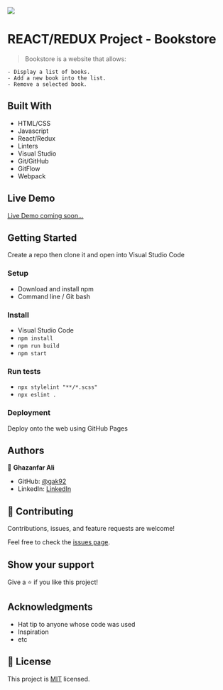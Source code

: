 ![](https://img.shields.io/badge/Microverse-blueviolet)

# REACT/REDUX Project - Bookstore

> Bookstore is a website that allows:

    - Display a list of books.
    - Add a new book into the list.
    - Remove a selected book.

## Built With

- HTML/CSS
- Javascript
- React/Redux
- Linters
- Visual Studio
- Git/GitHub
- GitFlow
- Webpack

## Live Demo

[Live Demo coming soon...](#)

## Getting Started

Create a repo then clone it and open into Visual Studio Code

### Setup

- Download and install npm
- Command line / Git bash

### Install

- Visual Studio Code
- `npm install`
- `npm run build`
- `npm start`

### Run tests

- `npx stylelint "**/*.scss"`
- `npx eslint .`

### Deployment

Deploy onto the web using GitHub Pages

## Authors

👤 **Ghazanfar Ali**

- GitHub: [@gak92](https://github.com/gak92)
- LinkedIn: [LinkedIn](https://www.linkedin.com/in/ghazanfar-ali-9a4998a/)

## 🤝 Contributing

Contributions, issues, and feature requests are welcome!

Feel free to check the [issues page](../../issues/).

## Show your support

Give a ⭐️ if you like this project!

## Acknowledgments

- Hat tip to anyone whose code was used
- Inspiration
- etc

## 📝 License

This project is [MIT](./MIT.md) licensed.
